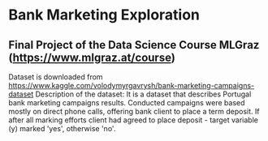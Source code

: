 # Bank Marketing Exploration
## Final Project of the Data Science Course MLGraz (https://www.mlgraz.at/course)

Dataset is downloaded from https://www.kaggle.com/volodymyrgavrysh/bank-marketing-campaigns-dataset
Description of the dataset:
It is a dataset that describes Portugal bank marketing campaigns results.
Conducted campaigns were based mostly on direct phone calls, offering bank client to place a term deposit.
If after all marking efforts client had agreed to place deposit - target variable (y) marked 'yes', otherwise 'no'.


